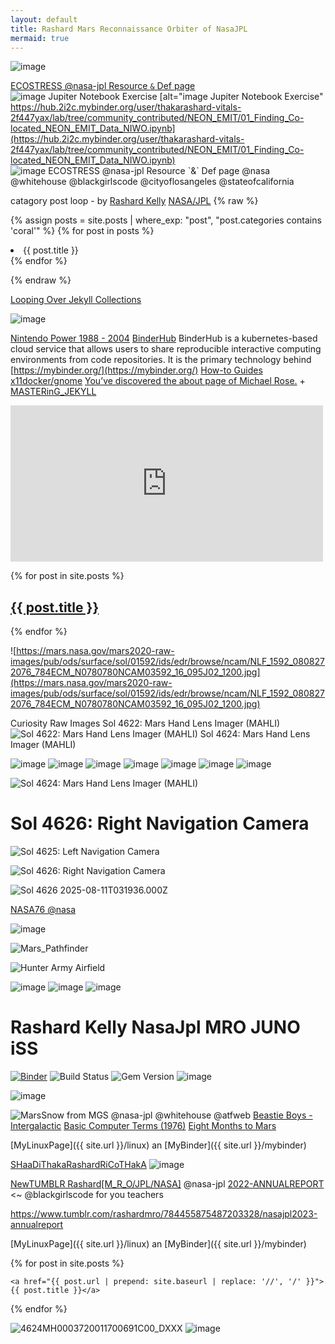 ```yaml
---
layout: default
title: Rashard Mars Reconnaissance Orbiter of NasaJPL
mermaid: true
---
```



![image](https://github.com/user-attachments/assets/5be21c81-f8bd-4505-b33f-2fe7c7e1350e)

[ECOSTRESS @nasa-jpl Resource `&` Def page](https://thakarashard.github.io/rashardmro/2025/08/16/ECOSTRESSMonitoringplantsfromspace.html)
<img  alt="image Jupiter Notebook Exercise" src="https://github.com/user-attachments/assets/8c0f80cb-1e52-451a-b4d1-8908316b83d0" />
[alt="image Jupiter Notebook Exercise" https://hub.2i2c.mybinder.org/user/thakarashard-vitals-2f447yax/lab/tree/community_contributed/NEON_EMIT/01_Finding_Co-located_NEON_EMIT_Data_NIWO.ipynb](https://hub.2i2c.mybinder.org/user/thakarashard-vitals-2f447yax/lab/tree/community_contributed/NEON_EMIT/01_Finding_Co-located_NEON_EMIT_Data_NIWO.ipynb)
<img   alt="image ECOSTRESS @nasa-jpl Resource `&` Def page @nasa @whitehouse @blackgirlscode @cityoflosangeles @stateofcalifornia" src="https://github.com/user-attachments/assets/b26e92ca-c30d-4280-9a1d-71798b930bbb" />




catagory post loop - by [Rashard Kelly](https://kellyrashardiman.github.io/) [NASA/JPL](https://rashardgds.github.io/)
{% raw %}

{% assign posts = site.posts | where_exp: "post", "post.categories contains 'coral'" %}
{% for post in posts %}
  <li>{{ post.title }}</li>
{% endfor %}

{% endraw %}

[Looping Over Jekyll Collections](https://talk.jekyllrb.com/t/looping-over-jekyll-collections/1842)

<img  alt="image" src="https://github.com/user-attachments/assets/07a3629b-f57f-42b9-8df8-9ba76b1f4423" />

<script src="https://gist.github.com/aamnah/dceb067c8bf79d017f1a16523b2c3a75.js"></script>

[Nintendo Power 1988 - 2004](https://archive.org/details/NintendoPower1988-2004/Nintendo%20Power%20Issue%20001%20%28July-August%201988%29/page/n1/mode/2up)
[BinderHub](https://binderhub.readthedocs.io/en/latest/) BinderHub is a kubernetes-based cloud service that allows users to share reproducible interactive computing environments from code repositories. It is the primary technology behind [https://mybinder.org/](https://mybinder.org/) [How-to Guides](https://repo2docker.readthedocs.io/en/latest/howto/index.html) [x11docker/gnome](https://hub.docker.com/r/x11docker/gnome)
[You’ve discovered the about page of Michael Rose.](https://mademistakes.com/about/) + [MASTERinG_JEKYLL](https://mademistakes.com/mastering-jekyll/)

<iframe src="https://www.facebook.com/plugins/post.php?href=https%3A%2F%2Fwww.facebook.com%2Fpermalink.php%3Fstory_fbid%3Dpfbid0o3cVJ7aWyGtXM35RvLcojbcgAGWzebhFjZb4SsYg2cPwW4SNNdPC8m4y9gLxd16l%26id%3D100084464911565&show_text=true&width=500" width="500" height="250" style="border:none;overflow:hidden" scrolling="no" frameborder="0" allowfullscreen="true" allow="autoplay; clipboard-write; encrypted-media; picture-in-picture; web-share"></iframe>


  {% for post in site.posts %}
    
<article class="paginator">
  <a href="{{ site.github.url }}{{ post.url }}">
    <div class="featured-post" {% if post.image %}style="background-image:url({{ site.github.url }}/assets/img/{{ post.image }})"{% endif %}>
      <h2><span>{{ post.title }}</span></h2>
    </div>
  </a>
</article>

  {% endfor %}


<object class="scroller" width="555" height="444" data="https://eyes.nasa.gov/curiosity/" type="text/html" >
</object>

![https://mars.nasa.gov/mars2020-raw-images/pub/ods/surface/sol/01592/ids/edr/browse/ncam/NLF_1592_0808272076_784ECM_N0780780NCAM03592_16_095J02_1200.jpg](https://mars.nasa.gov/mars2020-raw-images/pub/ods/surface/sol/01592/ids/edr/browse/ncam/NLF_1592_0808272076_784ECM_N0780780NCAM03592_16_095J02_1200.jpg)



Curiosity Raw Images
Sol 4622: Mars Hand Lens Imager (MAHLI) 
![Sol 4622: Mars Hand Lens Imager (MAHLI) ](https://mars.nasa.gov/msl-raw-images/msss/04622/mhli/4622MH0008770021700595C00_DXXX.jpg)
Sol 4624: Mars Hand Lens Imager (MAHLI)

<div class="tupperware">
  
<img  alt="image" src="https://mars.nasa.gov/msl-raw-images/msss/04624/mhli/4624MH0003740011700693C00_DXXX.jpg" />
<img  alt="image" src="https://mars.nasa.gov/msl-raw-images/msss/04624/mhli/4624MH0003740021700694C00_DXXX.jpg" />
<img  alt="image" src="https://mars.nasa.gov/msl-raw-images/msss/04624/mhli/4624MH0003740001700692C00_DXXX.jpg" />
<img  alt="image" src="https://mars.nasa.gov/msl-raw-images/msss/04624/mhli/4624MH0003720011700691C00_DXXX.jpg" />
<img  alt="image" src="https://mars.nasa.gov/msl-raw-images/msss/04624/mhli/4624MH0003720001700690C00_DXXX.jpg" />
<img  alt="image" src="https://mars.nasa.gov/msl-raw-images/msss/04624/mhli/4624MH0003710011700689C00_DXXX.jpg" />
<img  alt="image" src="https://mars.nasa.gov/msl-raw-images/msss/04624/mhli/4624MH0003710001700688C00_DXXX.jpg" />

</div>

![Sol 4624: Mars Hand Lens Imager (MAHLI)](https://mars.nasa.gov/msl-raw-images/msss/04624/mhli/4624MH0007400011700770C00_DXXX.jpg)
# Sol 4626: Right Navigation Camera

![Sol 4625: Left Navigation Camera](https://mars.nasa.gov/msl-raw-images/proj/msl/redops/ods/surface/sol/04625/opgs/edr/ncam/NLB_808085182EDR_F1180762NCAM00354M_.JPG)

![Sol 4626: Right Navigation Camera](https://mars.nasa.gov/msl-raw-images/proj/msl/redops/ods/surface/sol/04626/opgs/edr/ncam/NRB_808162976EDR_S1180762NCAM00594M_.JPG)

![Sol 4626 2025-08-11T031936.000Z](https://mars.nasa.gov/msl-raw-images/proj/msl/redops/ods/surface/sol/04626/opgs/edr/ncam/NRB_808150372EDR_M1180762NCAM00579M_.JPG)


[NASA76 @nasa](https://spinoff.nasa.gov/back_issues_archives/1976.pdf?fbclid=IwY2xjawMAdPBleHRuA2FlbQIxMABicmlkETBBeGhlS0drRUtvUllBUWlBAR6ef41Z0vK1hqK-ZMHcNMg9qYvyDUgxVUjbKj8Dd8KgNsJBxXEvlbarx4XIew_aem_TW5FD5Q7dpaY3Vr-rQg9SQ)

<img  alt="image" src="https://github.com/user-attachments/assets/4f03b5f4-4bd2-4d10-93e4-3084062e3d0a" />

![Mars_Pathfinder](https://burodestruct.net/1997/mars/gfx/snowmars3.gif)

![Hunter Army Airfield](https://home.army.mil/stewart/thumbnails/large/1417/3568/4503/Hunter_Banner.jpg)


 <img alt="image" src="https://home.army.mil/stewart/2917/2383/2269/LTC_TAYLOR_1.jpg" />
 <img alt="image" src="https://home.army.mil/stewart/5916/9901/2979/CSM_FAVOR.jpg" />
<img alt="image" src="https://home.army.mil/stewart/8316/7102/7932/TRAVIS_MOBLEY.jpg" />



# Rashard Kelly NasaJpl MRO JUNO iSS
[![Binder](https://mybinder.org/badge_logo.svg)](https://mybinder.org/v2/gh/ThakaRashard/rashardmro.git/HEAD) ![Build Status](https://github.com/jekyll/jekyll/workflows/Continuous%20Integration/badge.svg) ![Gem Version](https://img.shields.io/gem/v/jekyll.svg)
![image](https://github.com/user-attachments/assets/5be21c81-f8bd-4505-b33f-2fe7c7e1350e)



<img  alt="image" src="https://github.com/user-attachments/assets/11ca6f91-7b5c-4c91-bd67-b4289cfa01e7" />

 ![MarsSnow from MGS @nasa-jpl @whitehouse @atfweb](https://planetarydata.jpl.nasa.gov/img/data/mgs/moc/mgsc_1576/extras/browse/s22016/s2201621.imq.jpg)
  [Beastie Boys - Intergalactic](https://youtu.be/qORYO0atB6g?si=s0yKsv_FbmozlT_1) [Basic Computer Terms (1976)](https://youtu.be/q-gpM-KfVng?t=6) [Eight Months to Mars](https://youtu.be/_GdBUcwi1LM?si=4JGVNH34yF784SLZ)

[MyLinuxPage]({{ site.url }}/linux) an [MyBinder]({{ site.url }}/mybinder)


[SHaaDiThakaRashardRiCoTHakA](https://thakarashard.github.io/)
<img alt="image" src="https://github.com/user-attachments/assets/8c3f90f5-ef6f-49ea-8358-2271af477d19" />

[NewTUMBLR Rashard[M_R_O/JPL/NASA]](https://rashardmro.tumblr.com/)
@nasa-jpl [2022-ANNUALREPORT](https://d2pn8kiwq2w21t.cloudfront.net/documents/JPL-annual-report-2022.pdf) <~ @blackgirlscode for you teachers
<div class="tumblr-post" data-href="https://embed.tumblr.com/embed/post/t:1bKzOeq3wXRxsAoXbQ9IKQ/784455875487203328/v2" data-did="1aadbb6d3e6972b81bc450b5e84b361bdb25ec0a"  ><a href="https://www.tumblr.com/rashardmro/784455875487203328/nasajpl2023-annualreport">https://www.tumblr.com/rashardmro/784455875487203328/nasajpl2023-annualreport</a></div><script async src="https://assets.tumblr.com/post.js?_v=38df9a6ca7436e6ca1b851b0543b9f51"></script>

[MyLinuxPage]({{ site.url }}/linux) an [MyBinder]({{ site.url }}/mybinder)



<div class="box">

  {% for post in site.posts %}
     
    <a href="{{ post.url | prepend: site.baseurl | replace: '//', '/' }}">{{ post.title }}</a>
  
     
  {% endfor %}

  


  </div>  

![4624MH0003720011700691C00_DXXX](https://github.com/user-attachments/assets/e7e06518-a009-489b-a9a9-2dad23bc5b74)
<img  alt="image" src="https://github.com/user-attachments/assets/d93a5eeb-bb15-45fc-8d5d-d6b761bf8f88" />
  
<script type="module">
    import mermaid from '/js/mermaid.esm.min.mjs';
    mermaid.initialize({ startOnLoad: true });
</script>

